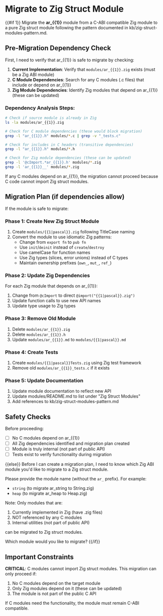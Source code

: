 # Migrate to Zig Struct Module

{{#if 1}}
Migrate the **ar_{{1}}** module from a C-ABI compatible Zig module to a pure Zig struct module following the pattern documented in kb/zig-struct-modules-pattern.md.

## Pre-Migration Dependency Check

First, I need to verify that ar_{{1}} is safe to migrate by checking:

1. **Current Implementation**: Verify that `modules/ar_{{1}}.zig` exists (must be a Zig ABI module)
2. **C Module Dependencies**: Search for any C modules (.c files) that include or depend on ar_{{1}}
3. **Zig Module Dependencies**: Identify Zig modules that depend on ar_{{1}} (these can be updated)

### Dependency Analysis Steps:

```bash
# Check if source module is already in Zig
ls -la modules/ar_{{1}}.zig

# Check for C module dependencies (these would block migration)
grep -l "ar_{{1}}.h" modules/*.c | grep -v "_tests.c"

# Check for includes in C headers (transitive dependencies)
grep -l "ar_{{1}}.h" modules/*.h

# Check for Zig module dependencies (these can be updated)
grep -l '@cImport.*ar_{{1}}.h' modules/*.zig
grep -l 'ar_{{1}}__' modules/*.zig
```

If any C modules depend on ar_{{1}}, the migration cannot proceed because C code cannot import Zig struct modules.

## Migration Plan (if dependencies allow)

If the module is safe to migrate:

### Phase 1: Create New Zig Struct Module
1. Create `modules/{{1|pascal}}.zig` following TitleCase naming
2. Convert the module to use idiomatic Zig patterns:
   - Change from `export fn` to `pub fn`
   - Use `init`/`deinit` instead of `create`/`destroy`
   - Use camelCase for function names
   - Use Zig types (slices, error unions) instead of C types
   - Maintain ownership prefixes (`own_`, `mut_`, `ref_`)

### Phase 2: Update Zig Dependencies
For each Zig module that depends on ar_{{1}}:
1. Change from `@cImport` to direct `@import("{{1|pascal}}.zig")`
2. Update function calls to use new API names
3. Update type usage to Zig types

### Phase 3: Remove Old Module
1. Delete `modules/ar_{{1}}.zig`
2. Delete `modules/ar_{{1}}.h`
3. Update `modules/ar_{{1}}.md` to `modules/{{1|pascal}}.md`

### Phase 4: Create Tests
1. Create `modules/{{1|pascal}}Tests.zig` using Zig test framework
2. Remove old `modules/ar_{{1}}_tests.c` if it exists

### Phase 5: Update Documentation
1. Update module documentation to reflect new API
2. Update modules/README.md to list under "Zig Struct Modules"
3. Add references to kb/zig-struct-modules-pattern.md

## Safety Checks

Before proceeding:
- [ ] No C modules depend on ar_{{1}}
- [ ] All Zig dependencies identified and migration plan created
- [ ] Module is truly internal (not part of public API)
- [ ] Tests exist to verify functionality during migration

{{else}}
Before I can create a migration plan, I need to know which Zig ABI module you'd like to migrate to a Zig struct module.

Please provide the module name (without the `ar_` prefix). For example:
- `string` (to migrate ar_string to String.zig)
- `heap` (to migrate ar_heap to Heap.zig)

Note: Only modules that are:
1. Currently implemented in Zig (have .zig files)
2. NOT referenced by any C modules
3. Internal utilities (not part of public API)

can be migrated to Zig struct modules.

Which module would you like to migrate?
{{/if}}

## Important Constraints

**CRITICAL**: C modules cannot import Zig struct modules. This migration can only proceed if:
1. No C modules depend on the target module
2. Only Zig modules depend on it (these can be updated)
3. The module is not part of the public C API

If C modules need the functionality, the module must remain C-ABI compatible.